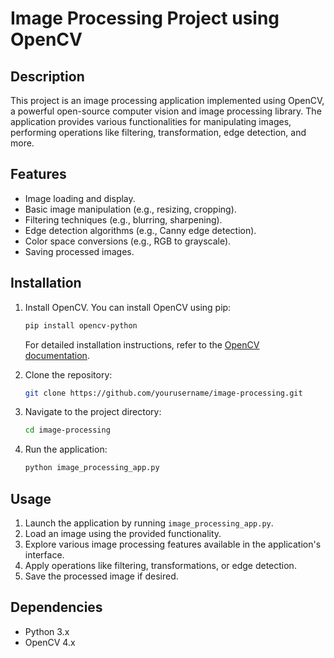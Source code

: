 # Image Processing Project using OpenCV

## Description

This project is an image processing application implemented using OpenCV, a powerful open-source computer vision and image processing library. The application provides various functionalities for manipulating images, performing operations like filtering, transformation, edge detection, and more.

## Features

- Image loading and display.
- Basic image manipulation (e.g., resizing, cropping).
- Filtering techniques (e.g., blurring, sharpening).
- Edge detection algorithms (e.g., Canny edge detection).
- Color space conversions (e.g., RGB to grayscale).
- Saving processed images.

## Installation

1. Install OpenCV. You can install OpenCV using pip:

   ```bash
   pip install opencv-python
   ```

   For detailed installation instructions, refer to the [OpenCV documentation](https://docs.opencv.org/4.x/).

2. Clone the repository:

   ```bash
   git clone https://github.com/yourusername/image-processing.git
   ```

3. Navigate to the project directory:

   ```bash
   cd image-processing
   ```

4. Run the application:

   ```bash
   python image_processing_app.py
   ```

## Usage

1. Launch the application by running `image_processing_app.py`.
2. Load an image using the provided functionality.
3. Explore various image processing features available in the application's interface.
4. Apply operations like filtering, transformations, or edge detection.
5. Save the processed image if desired.

## Dependencies

- Python 3.x
- OpenCV 4.x
